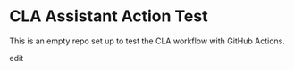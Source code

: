 # CLA Assistant Action Test

This is an empty repo set up to test the CLA workflow with GitHub Actions.

edit
